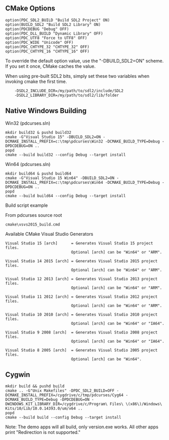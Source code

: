 
CMake Options
-------------

    option(PDC_SDL2_BUILD "Build SDL2 Project" ON)
    option(BUILD_SDL2 "Build SDL2 Library" ON)
    option(PDCDEBUG "Debug" OFF)
    option(PDC_DLL_BUILD "Dynamic Library" OFF)
    option(PDC_UTF8 "Force to UTF8" OFF)
    option(PDC_WIDE "Unicode" OFF)
    option(PDC_CHTYPE_32 "CHTYPE_32" OFF)
    option(PDC_CHTYPE_16 "CHTYPE_16" OFF)
    

To override the default option value, use the "-DBUILD_SDL2=ON" scheme.  If you set it once, CMake caches the value.

When using pre-built SDL2 bits, simply set these two variables when invoking cmake the first time.

        -DSDL2_INCLUDE_DIR=/my/path/to/sdl2/include/SDL2
        -DSDL2_LIBRARY_DIR=/my/path/to/sdl2/lib/folder


Native Windows Building
-----------------------

Win32 (pdcurses.sln)

    mkdir build32 & pushd build32
	cmake -G"Visual Studio 15" -DBUILD_SDL2=ON -DCMAKE_INSTALL_PREFIX=c:\tmp\pdcurses\Win32 -DCMAKE_BUILD_TYPE=Debug -DPDCDEBUG=ON ..
	popd
	cmake --build build32 --config Debug --target install

Win64 (pdcurses.sln)

    mkdir build64 & pushd build64
	cmake -G"Visual Studio 15 Win64" -DBUILD_SDL2=ON -DCMAKE_INSTALL_PREFIX=c:\tmp\pdcurses\Win64 -DCMAKE_BUILD_TYPE=Debug -DPDCDEBUG=ON ..
	popd
	cmake --build build64 --config Debug --target install

Build script example

From pdcurses source root

    cmake\vsvs2015_build.cmd


Available CMake Visual Studio Generators


    Visual Studio 15 [arch]      = Generates Visual Studio 15 project files.
                                 Optional [arch] can be "Win64" or "ARM".

    Visual Studio 14 2015 [arch] = Generates Visual Studio 2015 project files.
                                 Optional [arch] can be "Win64" or "ARM".

    Visual Studio 12 2013 [arch] = Generates Visual Studio 2013 project files.
                                 Optional [arch] can be "Win64" or "ARM".

    Visual Studio 11 2012 [arch] = Generates Visual Studio 2012 project files.
                                 Optional [arch] can be "Win64" or "ARM".

    Visual Studio 10 2010 [arch] = Generates Visual Studio 2010 project files.
                                 Optional [arch] can be "Win64" or "IA64".

    Visual Studio 9 2008 [arch]  = Generates Visual Studio 2008 project files.
                                 Optional [arch] can be "Win64" or "IA64".

    Visual Studio 8 2005 [arch]  = Generates Visual Studio 2005 project files.
                                 Optional [arch] can be "Win64".


Cygwin
------

    mkdir build && pushd build
    cmake .. -G"Unix Makefiles" -DPDC_SDL2_BUILD=OFF -DCMAKE_INSTALL_PREFIX=/cygdrive/c/tmp/pdcurses/Cyg64 -DCMAKE_BUILD_TYPE=Debug -DPDCDEBUG=ON -DWINDOWS_KIT_LIBRARY_DIR=/cygdrive/c/Program\ Files\ \(x86\)/Windows\ Kits/10/Lib/10.0.14393.0/um/x64 ..
    popd
	cmake --build build --config Debug --target install

Note: The demo apps will all build, only version.exe works.  All other apps print "Redirection is not supported."
